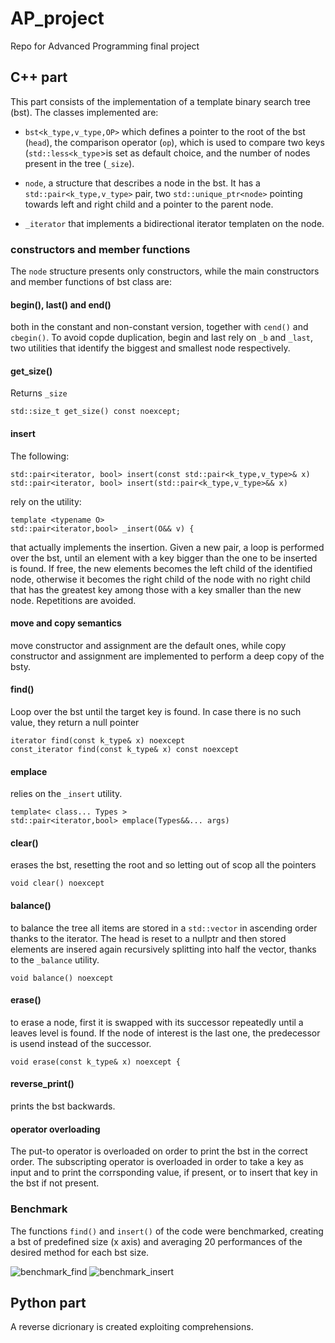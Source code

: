 # AP_project
Repo for Advanced Programming final project

## C++ part

This part consists of the implementation of a template binary search tree (bst). The classes implemented are:

- `bst<k_type,v_type,OP>` which defines a pointer to the root of the bst (`head`), 
the comparison operator (`op`), which is used to compare two keys (`std::less<k_type`>is set as 
default choice, and the number of nodes present in the tree (`_size`).

- `node`, a structure that describes a node in the bst. It has a `std::pair<k_type,v_type>` pair, two 
`std::unique_ptr<node>` pointing towards left and right child and a pointer to the parent node.

- `_iterator` that implements a bidirectional iterator templaten on the node.

### constructors and member functions

The `node` structure presents only constructors, while the main constructors and member functions of
bst class are:

#### begin(), last() and end()
both in the constant and non-constant version, together with `cend()` and `cbegin()`. 
To avoid copde duplication, begin and last rely on `_b` and `_last`, two utilities 
that identify the biggest and smallest node respectively.


#### get_size()

Returns `_size`
```
std::size_t get_size() const noexcept;
```


#### insert
The following:
```
std::pair<iterator, bool> insert(const std::pair<k_type,v_type>& x)
std::pair<iterator, bool> insert(std::pair<k_type,v_type>&& x)
```
rely on the utility:
```
template <typename O>
std::pair<iterator,bool> _insert(O&& v) {
```
that actually implements the insertion. Given a new pair, a loop is performed over the bst,
until an element with a key bigger than the one to be inserted is found. If free, the new elements 
becomes the left child of the identified node, otherwise it becomes the right child of the node with 
no right child that
has the greatest key among those with a key smaller than the new node.
Repetitions are avoided.

#### move and copy semantics
move constructor and assignment are the default ones, while copy constructor and assignment are
implemented to perform a deep copy of the bsty.



#### find()

Loop over the bst until the target key is found. In case there is no such value, they return a null
pointer

```
iterator find(const k_type& x) noexcept
const_iterator find(const k_type& x) const noexcept
```




#### emplace
relies on the `_insert` utility.
```
template< class... Types >
std::pair<iterator,bool> emplace(Types&&... args)
```




#### clear()

erases the bst, resetting the root and so letting out of scop all the pointers

```
void clear() noexcept
```




#### balance()

to balance the tree all items are stored in a `std::vector`
in ascending order thanks to the iterator. The head
is reset to a nullptr and then stored elements are insered
again recursively splitting into half the vector, thanks to 
the `_balance` utility.

```
void balance() noexcept
```



#### erase()
to erase a node, first it is swapped with its successor
repeatedly until a leaves level is found. If the node
of interest is the last one, the predecessor is usend
instead of the successor.
```
void erase(const k_type& x) noexcept {
```



#### reverse_print()
prints the bst backwards.



#### operator overloading
The put-to operator is overloaded on order to print the bst in the correct order.
The subscripting operator is overloaded in order to take a key as input and to
print the corrsponding value, if present, or to insert that key in the bst if not
present.

### Benchmark
The functions `find()` and `insert()` of the code were benchmarked, creating a bst of predefined size (x axis)
and averaging 20 performances of the desired method for each bst size.

![benchmark_find](https://user-images.githubusercontent.com/86531192/123562865-9aba0e80-d7b1-11eb-87de-c443135a7656.png)
![benchmark_insert](https://user-images.githubusercontent.com/86531192/123562868-9db4ff00-d7b1-11eb-8635-add80fe8ce89.png)

## Python part

A reverse dicrionary is created exploiting comprehensions.

